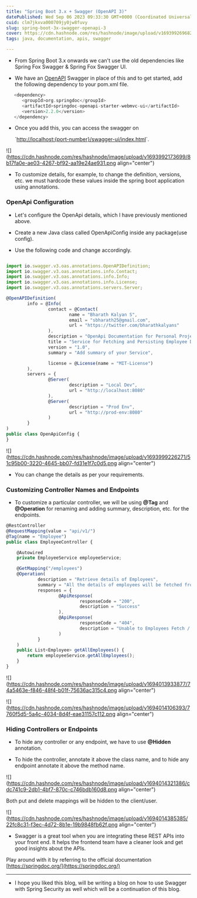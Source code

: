 ```yaml
---
title: "Spring Boot 3.x + Swagger (OpenAPI 3)"
datePublished: Wed Sep 06 2023 09:33:30 GMT+0000 (Coordinated Universal Time)
cuid: clm7jkxva000709jy0jw8fuvy
slug: spring-boot-3x-swagger-openapi-3
cover: https://cdn.hashnode.com/res/hashnode/image/upload/v1693992696820/0f07158c-dee2-4095-85c3-5d09f439d973.jpeg
tags: java, documentation, apis, swagger

---
```


* From Spring Boot 3.x onwards we can't use the old dependencies like Spring Fox Swagger & Spring Fox Swagger UI.
    
* We have an [OpenAPI](https://springdoc.org/) Swagger in place of this and to get started, add the following dependency to your pom.xml file.
    

```swift
   <dependency>
      <groupId>org.springdoc</groupId>
      <artifactId>springdoc-openapi-starter-webmvc-ui</artifactId>
      <version>2.2.0</version>
   </dependency>
```

* Once you add this, you can access the swagger on
    
    \`[http://localhost:{port-number}/swagger-ui/index.html](http://localhost:8080/swagger-ui/index.html)\`.
    

![](https://cdn.hashnode.com/res/hashnode/image/upload/v1693992173699/8b17fa0e-ae03-4267-bf92-aa19e24ae931.png align="center")

* To customize details, for example, to change the definition, versions, etc. we must hardcode these values inside the spring boot application using annotations.
    

### OpenApi Configuration

* Let's configure the OpenApi details, which I have previously mentioned above.
    
* Create a new Java class called OpenApiConfig inside any package(use config).
    
* Use the following code and change accordingly.
    

```javascript

import io.swagger.v3.oas.annotations.OpenAPIDefinition;
import io.swagger.v3.oas.annotations.info.Contact;
import io.swagger.v3.oas.annotations.info.Info;
import io.swagger.v3.oas.annotations.info.License;
import io.swagger.v3.oas.annotations.servers.Server;

@OpenAPIDefinition(
        info = @Info(
                contact = @Contact(
                        name = "Bharath Kalyan S",
                        email = "sbharath25@gmail.com",
                        url = "https://twitter.com/bharathkalyans"
                ),
                description = "OpenApi Documentation for Personal Project 😄",
                title = "Service for Fetching and Persisting Employee Data",
                version = "1.0",
                summary = "Add summary of your Service",

                license = @License(name = "MIT-License")
        ),
        servers = {
                @Server(
                        description = "Local Dev",
                        url = "http://localhost:8080"
                ),
                @Server(
                        description = "Prod Env",
                        url = "http://prod-env:8080"
                )
        }
)
public class OpenApiConfig {
}
```

![](https://cdn.hashnode.com/res/hashnode/image/upload/v1693999226271/51c95b00-3220-4645-bb07-fd31e1f7c0d5.png align="center")

* You can change the details as per your requirements.
    

### Customizing Controller Names and Endpoints

* To customize a particular controller, we will be using **@Tag** and **@Operation** for renaming and adding summary, description, etc. for the endpoints.
    

```javascript
@RestController
@RequestMapping(value = "api/v1/")
@Tag(name = "Employee")
public class EmployeeController {

    @Autowired
    private EmployeeService employeeService;

    @GetMapping("/employees")
    @Operation(
            description = "Retrieve details of Employees",
            summary = "All the details of employees will be fetched from the database.",
            responses = {
                    @ApiResponse(
                            responseCode = "200",
                            description = "Success"
                    ),
                    @ApiResponse(
                            responseCode = "404",
                            description = "Unable to Employees Fetch / Invalid EndPoint "
                    )
            }
    )
    public List<Employee> getAllEmployees() {
        return employeeService.getAllEmployees();
    }
}
```

![](https://cdn.hashnode.com/res/hashnode/image/upload/v1694013933877/74a5463e-f846-48f4-b01f-75636ac315c4.png align="center")

![](https://cdn.hashnode.com/res/hashnode/image/upload/v1694014106393/7760f5d5-5a4c-4034-8d4f-eae31157c112.png align="center")

### Hiding Controllers or Endpoints

* To hide any controller or any endpoint, we have to use **@Hidden** annotation.
    
* To hide the controller, annotate it above the class name, and to hide any endpoint annotate it above the method name.
    

![](https://cdn.hashnode.com/res/hashnode/image/upload/v1694014321386/cdc741c9-2db1-4bf7-870c-c746bdb160d8.png align="center")

Both put and delete mappings will be hidden to the client/user.

![](https://cdn.hashnode.com/res/hashnode/image/upload/v1694014385385/22fc8c31-f3ec-4d72-8b1e-19b9848fb62f.png align="center")

* Swagger is a great tool when you are integrating these REST APIs into your front end. It helps the frontend team have a cleaner look and get good insights about the APIs.
    

Play around with it by referring to the official documentation [https://springdoc.org/](https://springdoc.org/)

---

* I hope you liked this blog, will be writing a blog on how to use Swagger with Spring Security as well which will be a continuation of this blog.